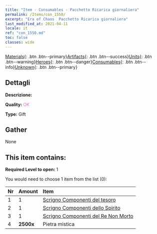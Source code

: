 ```yaml
---
title: "Item - Consumables - Pacchetto Ricarica giornaliera"
permalink: /Items/con_1550/
excerpt: "Era of Chaos  Pacchetto Ricarica giornaliera"
last_modified_at: 2021-04-11
locale: it
ref: "con_1550.md"
toc: false
classes: wide
---
```

 [Materials](/it/Items/){: .btn .btn--primary}[Artifacts](/it/Items/Artifacts/){: .btn .btn--success}[Units](/it/Items/Units/){: .btn .btn--warning}[Heroes](/it/Items/Heroes/){: .btn .btn--danger}[Consumables](/it/Items/Consumables/){: .btn .btn--info}[Unknown](/it/Items/Unknown/){: .btn .btn--primary}

## Dettagli
 **Descrizione:** 

 **Quality:** <span style="color: #DA70D6">OK</span>

 **Type:** Gift

## Gather

  None

## This item contains:

 **Required Level to open:** 1

 You would need to choose 1 item from the list (0):

  | Nr | Amount |     Item    |
  |:---|:-------|:------------|
  | 1 | 1 | [Scrigno Componenti del tesoro](/it/Items/con_1383/) | 
  | 2 | 1 | [Scrigno Componenti dello Spirito](/it/Items/con_1339/) | 
  | 3 | 1 | [Scrigno Componenti del Re Non Morto](/it/Items/con_1340/) | 
  | 4 |  **2500x** | Pietra mistica |  | 
